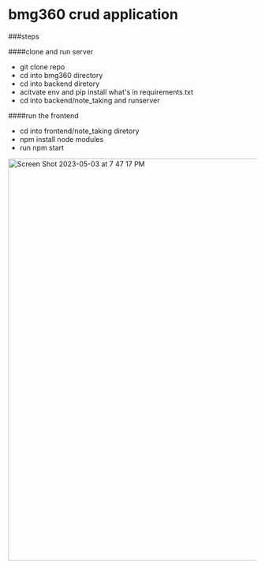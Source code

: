 # bmg360 crud application

###steps

####clone and run server

- git clone repo
- cd into bmg360 directory
- cd into backend diretory
- acitvate env and pip install what's in requirements.txt
- cd into backend/note_taking and runserver

####run the frontend

- cd into frontend/note_taking diretory
- npm install node modules
- run npm start



<img width="816" alt="Screen Shot 2023-05-03 at 7 47 17 PM" src="https://user-images.githubusercontent.com/64296554/236074947-e4169781-e005-4cb5-86e9-2a15c7182f40.png">
